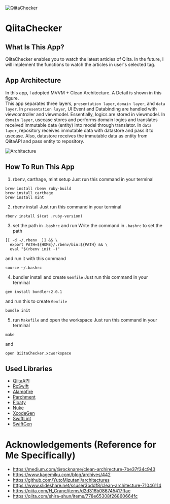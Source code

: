 ![QiitaChecker](https://github.com/KaoruMuta/QiitaChecker/blob/feature/readme/docs/QiitaChecker.png)
# QiitaChecker
## What Is This App?
QiitaChecker enables you to watch the latest articles of Qiita. In the future, I will implement the functions to watch the articles in user's selected tag.

## App Architecture
In this app, I adopted MVVM + Clean Architecture. A Detail is shown in this figure.<br>
This app separates three layers, `presentation layer`, `domain layer`, and `data layer`. In `presentation layer`, UI Event and Databinding are handled with viewcontroller and viewmodel. Essentially, logics are stored in viewmodel. In `domain layer`, usecase stores and performs domain logics and translates received immutable data (entity) into model through translator. In `data layer`, repository receives immutable data with datastore and pass it to usecase. Also, datastore receives the immutable data as entity from QiitaAPI and pass entity to repository.

![Architecture](https://github.com/KaoruMuta/QiitaChecker/blob/feature/readme/docs/Architecture.png)

## How To Run This App
1. rbenv, carthage, mint setup
Just run this command in your terminal
```
brew install rbenv ruby-build
brew install carthage
brew install mint
```

2. rbenv install
Just run this command in your terminal
```
rbenv install $(cat .ruby-version)
```

3. set the path in `.bashrc` and run
Write the command in `.bashrc` to set the path
```
[[ -d ~/.rbenv  ]] && \
  export PATH=${HOME}/.rbenv/bin:${PATH} && \
  eval "$(rbenv init -)"
```
and run it with this command
```
source ~/.bashrc
```

4. bundler install and create `Gemfile`
Just run this command in your terminal
```
gem install bundler:2.0.1
```
and run this to create `Gemfile`
```
bundle init
```

5. run `Makefile` and open the workspace
Just run this command in your terminal
```
make
```
and 
```
open QiitaChecker.xcworkspace
```



## Used Libraries
- [QiitaAPI](https://qiita.com/api/v2/docs)
- [RxSwift](https://github.com/ReactiveX/RxSwift)
- [Alamofire](https://github.com/Alamofire/Alamofire)
- [Parchment](https://github.com/rechsteiner/Parchment)
- [Floaty](https://github.com/kciter/Floaty)
- [Nuke](https://github.com/kean/Nuke)  
- [XcodeGen](https://github.com/yonaskolb/XcodeGen)
- [SwiftLint](https://github.com/realm/SwiftLint)
- [SwiftGen](https://github.com/SwiftGen/SwiftGen)

# Acknowledgements (Reference for Me Specifically)
- https://medium.com/@rockname/clean-archirecture-7be37f34c943
- https://www.kagemiku.com/blog/archives/442
- https://github.com/YutoMizutani/architectures
- https://www.slideshare.net/ssuser3bddf8/clean-architecture-71046114
- https://qiita.com/H_Crane/items/d2d316b086745417ffae
- https://qiita.com/shira-shun/items/778e65308f26860664fc